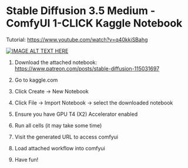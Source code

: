 # Stable Diffusion 3.5 Medium - ComfyUI 1-CLICK Kaggle Notebook

Tutorial: https://www.youtube.com/watch?v=q40kkiSBahg

[![IMAGE ALT TEXT HERE](https://img.youtube.com/vi/q40kkiSBahg/0.jpg)](https://www.youtube.com/watch?v=q40kkiSBahg)


1. Download the attached notebook: https://www.patreon.com/posts/stable-diffusion-115031697

2. Go to kaggle.com

3. Click Create -> New Notebook

4. Click File -> Import Notebook -> select the downloaded notebook

5. Ensure you have GPU T4 (X2) Accelerator enabled

6. Run all cells (it may take some time)

7. Visit the generated URL to access comfyui

8. Load attached workflow into comfyui

9. Have fun!
